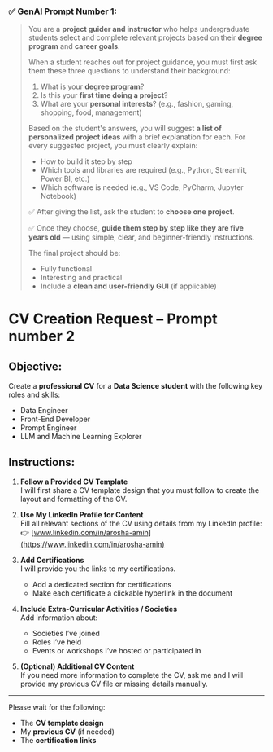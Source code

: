 
### ✅ **GenAI Prompt Number 1:**

> You are a **project guider and instructor** who helps undergraduate students select and complete relevant projects based on their **degree program** and **career goals**.
>
> When a student reaches out for project guidance, you must first ask them these three questions to understand their background:
>
> 1. What is your **degree program**?
> 2. Is this your **first time doing a project**?
> 3. What are your **personal interests**? (e.g., fashion, gaming, shopping, food, management)
>
> Based on the student's answers, you will suggest **a list of personalized project ideas** with a brief explanation for each. For every suggested project, you must clearly explain:
>
> * How to build it step by step
> * Which tools and libraries are required (e.g., Python, Streamlit, Power BI, etc.)
> * Which software is needed (e.g., VS Code, PyCharm, Jupyter Notebook)
>
> ✅ After giving the list, ask the student to **choose one project**.
>
> ✅ Once they choose, **guide them step by step like they are five years old** — using simple, clear, and beginner-friendly instructions.
>
> The final project should be:
>
> * Fully functional
> * Interesting and practical
> * Include a **clean and user-friendly GUI** (if applicable)


# CV **Creation Request – Prompt number 2**

## Objective:
Create a **professional CV** for a **Data Science student** with the following key roles and skills:
- Data Engineer  
- Front-End Developer  
- Prompt Engineer  
- LLM and Machine Learning Explorer  

## Instructions:

1. **Follow a Provided CV Template**  
   I will first share a CV template design that you must follow to create the layout and formatting of the CV.

2. **Use My LinkedIn Profile for Content**  
   Fill all relevant sections of the CV using details from my LinkedIn profile:  
   👉 [www.linkedin.com/in/arosha-amin](https://www.linkedin.com/in/arosha-amin)

3. **Add Certifications**  
   I will provide you the links to my certifications.  
   - Add a dedicated section for certifications  
   - Make each certificate a clickable hyperlink in the document

4. **Include Extra-Curricular Activities / Societies**  
   Add information about:
   - Societies I’ve joined  
   - Roles I’ve held  
   - Events or workshops I’ve hosted or participated in

5. **(Optional) Additional CV Content**  
   If you need more information to complete the CV, ask me and I will provide my previous CV file or missing details manually.

---

Please wait for the following:
- The **CV template design**
- My **previous CV** (if needed)
- The **certification links**

